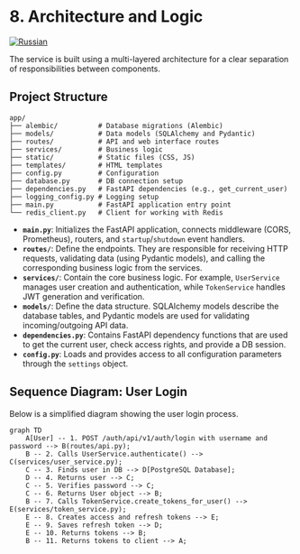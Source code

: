 # 8. Architecture and Logic

[![Russian](https://img.shields.io/badge/lang-Russian-blue)](../ru/08_architecture.md)

The service is built using a multi-layered architecture for a clear separation of responsibilities between components.

## Project Structure

```
app/
├── alembic/          # Database migrations (Alembic)
├── models/           # Data models (SQLAlchemy and Pydantic)
├── routes/           # API and web interface routes
├── services/         # Business logic
├── static/           # Static files (CSS, JS)
├── templates/        # HTML templates
├── config.py         # Configuration
├── database.py       # DB connection setup
├── dependencies.py   # FastAPI dependencies (e.g., get_current_user)
├── logging_config.py # Logging setup
├── main.py           # FastAPI application entry point
└── redis_client.py   # Client for working with Redis
```

- **`main.py`**: Initializes the FastAPI application, connects middleware (CORS, Prometheus), routers, and `startup`/`shutdown` event handlers.
- **`routes/`**: Define the endpoints. They are responsible for receiving HTTP requests, validating data (using Pydantic models), and calling the corresponding business logic from the services.
- **`services/`**: Contain the core business logic. For example, `UserService` manages user creation and authentication, while `TokenService` handles JWT generation and verification.
- **`models/`**: Define the data structure. SQLAlchemy models describe the database tables, and Pydantic models are used for validating incoming/outgoing API data.
- **`dependencies.py`**: Contains FastAPI dependency functions that are used to get the current user, check access rights, and provide a DB session.
- **`config.py`**: Loads and provides access to all configuration parameters through the `settings` object.

## Sequence Diagram: User Login

Below is a simplified diagram showing the user login process.

```mermaid
graph TD
    A[User] -- 1. POST /auth/api/v1/auth/login with username and password --> B(routes/api.py);
    B -- 2. Calls UserService.authenticate() --> C(services/user_service.py);
    C -- 3. Finds user in DB --> D[PostgreSQL Database];
    D -- 4. Returns user --> C;
    C -- 5. Verifies password --> C;
    C -- 6. Returns User object --> B;
    B -- 7. Calls TokenService.create_tokens_for_user() --> E(services/token_service.py);
    E -- 8. Creates access and refresh tokens --> E;
    E -- 9. Saves refresh token --> D;
    E -- 10. Returns tokens --> B;
    B -- 11. Returns tokens to client --> A;
```
